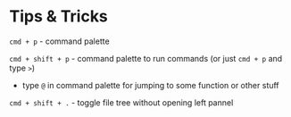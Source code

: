 # Tips & Tricks

`cmd + p` - command palette 

`cmd + shift + p` - command palette to run commands (or just `cmd + p` and type `>`)

- type `@` in command palette for jumping to some function or other stuff

`cmd + shift + .` - toggle file tree without opening left pannel